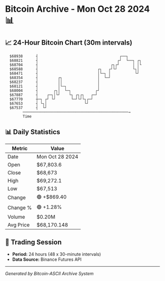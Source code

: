 # Bitcoin Archive - Mon Oct 28 2024 📊

## 📈 24-Hour Bitcoin Chart (30m intervals)

```
  $68938      ┤                                     ┌──┐       
  $68821      ┤                                    ┌┘  └──┐ ┌┐ 
  $68704      ┤                                 ┌┐┌┘      │ │└ 
  $68588      ┤                           ┌┐   ┌┘└┘       └┐│  
  $68471      ┤                           │└─┐ │           └┘  
  $68354      ┤         ┌┐                │  └─┘               
  $68237      ┤         ││                │                    
  $68121      ┤         │└─┐              │                    
  $68004      ┤       ┌┐│  └─┐           ┌┘                    
  $67887      ┤    ┌─┐│└┘    └┐ ┌┐┌┐   ┌─┘                     
  $67770      ┼─┐ ┌┘ └┘       └─┘└┘└┐┌─┘                       
  $67653      ┤ └┐│                 └┘                         
  $67537      ┤  └┘                                            
        ────────────────────────────────────────────────→
        Time
```

## 📊 Daily Statistics

| Metric | Value |
|--------|-------|
| Date | Mon Oct 28 2024 |
| Open | $67,803.6 |
| Close | $68,673 |
| High | $69,272.1 |
| Low | $67,513 |
| Change | 🟢 +$869.40 |
| Change % | 🟢 +1.28% |
| Volume | $0.20M |
| Avg Price | $68,170.148 |

## 📅 Trading Session

- **Period:** 24 hours (48 x 30-minute intervals)
- **Data Source:** Binance Futures API

---
*Generated by Bitcoin-ASCII Archive System*
